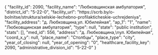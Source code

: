 {
    "facility_id": 2090,
    "facility_name": "Любковщинская амбулатория",
    "district_id": "5-22-0",
    "facility_url": "https:\/\/scrb.by\/o-bolnitse\/struktura\/selskie-lechebno-profilakticheskie-uchrejdeniya",
    "facility_address": "д. Любковщина,ул. Юбилейная",
    "ap_1": "1",
    "name": "Любковщинская амбулатория",
    "type": null,
    "state": "public institution",
    "stats": [],
    "med_id": 556,
    "address": "д. Любковщина,\nул. Юбилейная",
    "coord_x_y": null,
    "place_name": "Столбцы",
    "place_type": "city",
    "year_of_closing": null,
    "year_of_opening": "0",
    "healthcare_facility_key": 2090,
    "administrative_division_id": "5-22-0"
}